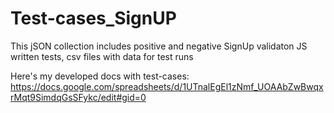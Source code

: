 # Test-cases_SignUP
This jSON collection includes positive and negative SignUp validaton JS written tests, csv files with data for test runs

Here's my developed docs with test-cases: 
https://docs.google.com/spreadsheets/d/1UTnalEgEl1zNmf_UOAAbZwBwqxrMqt9SimdqGsSFykc/edit#gid=0
